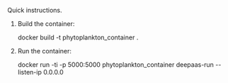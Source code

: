 Quick instructions.

1. Build the container:

    docker build -t phytoplankton_container .

2. Run the container:

    docker run -ti -p 5000:5000 phytoplankton_container deepaas-run --listen-ip 0.0.0.0

